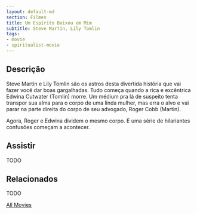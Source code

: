 ```yaml
---
layout: default-md
section: Filmes
title: Um Espírito Baixou em Mim
subtitle: Steve Martin, Lily Tomlin
tags: 
- movie
- spiritualist-movie
---
```


## Descrição
Steve Martin e Lily Tomlin são os astros desta divertida história que vai fazer você dar boas gargalhadas. 
Tudo começa quando a rica e excêntrica Edwina Cutwater (Tomlin) morre. Um médium pra lá de suspeito tenta transpor sua alma para o corpo de uma linda mulher, mas erra o alvo e vai parar na parte direita do corpo de seu advogado, Roger Cobb (Martin). 

Agora, Roger e Edwina dividem o mesmo corpo. E uma série de hilariantes confusões começam a acontecer.

## Assistir
TODO

## Relacionados
TODO


<a href="/movies" class="button">All Movies</a>